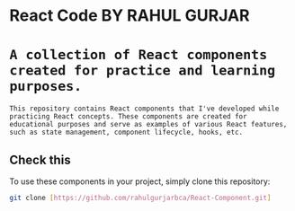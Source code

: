 
# React Code BY RAHUL GURJAR

# `A collection of React components created for practice and learning purposes.`

`This repository contains React components that I've developed while practicing React concepts. These components are created for educational purposes and serve as examples of various React features, such as state management, component lifecycle, hooks, etc.`

## Check this

To use these components in your project, simply clone this repository:

```bash
git clone [https://github.com/rahulgurjarbca/React-Component.git]

